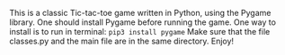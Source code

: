 This is a classic Tic-tac-toe game written in Python, using the Pygame library. One should install Pygame before running the game.
One way to install is to run in terminal: `pip3 install pygame`
Make sure that the file classes.py and the main file are in the same directory.
Enjoy!
